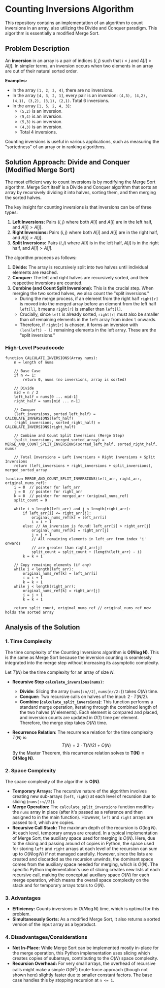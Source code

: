 # Counting Inversions Algorithm

This repository contains an implementation of an algorithm to count inversions in an array, also utilizing the Divide and Conquer paradigm. This algorithm is essentially a modified Merge Sort.

## Problem Description

An **inversion** in an array is a pair of indices $(i, j)$ such that $i < j$ and $A[i] > A[j]$. In simpler terms, an inversion occurs when two elements in an array are out of their natural sorted order.

**Examples:**

* In the array `[1, 2, 3, 4]`, there are no inversions.
* In the array `[4, 3, 2, 1]`, every pair is an inversion: `(4,3), (4,2), (4,1), (3,2), (3,1), (2,1)`. Total 6 inversions.
* In the array `[1, 5, 2, 4, 3]`:
    * `(5,2)` is an inversion.
    * `(5,4)` is an inversion.
    * `(5,3)` is an inversion.
    * `(4,3)` is an inversion.
    * Total 4 inversions.

Counting inversions is useful in various applications, such as measuring the "sortedness" of an array or in ranking algorithms.

## Solution Approach: Divide and Conquer (Modified Merge Sort)

The most efficient way to count inversions is by modifying the Merge Sort algorithm. Merge Sort itself is a Divide and Conquer algorithm that sorts an array by recursively dividing it into halves, sorting them, and then merging the sorted halves.

The key insight for counting inversions is that inversions can be of three types:

1.  **Left Inversions:** Pairs $(i, j)$ where both $A[i]$ and $A[j]$ are in the left half, and $A[i] > A[j]$.
2.  **Right Inversions:** Pairs $(i, j)$ where both $A[i]$ and $A[j]$ are in the right half, and $A[i] > A[j]$.
3.  **Split Inversions:** Pairs $(i, j)$ where $A[i]$ is in the left half, $A[j]$ is in the right half, and $A[i] > A[j]$.

The algorithm proceeds as follows:

1.  **Divide:** The array is recursively split into two halves until individual elements are reached.
2.  **Conquer:** The left and right halves are recursively sorted, and their respective inversions are counted.
3.  **Combine (and Count Split Inversions):** This is the crucial step. When merging the two sorted halves, we also count the "split inversions."
    * During the merge process, if an element from the right half `right[r]` is moved into the merged array before an element from the left half `left[l]`, it means `right[r]` is smaller than `left[l]`.
    * Crucially, since `left` is already sorted, `right[r]` must also be smaller than *all* remaining elements in the `left` array from index `l` onwards.
    * Therefore, if `right[r]` is chosen, it forms an inversion with `(len(left) - l)` remaining elements in the left array. These are the "split inversions."

### High-Level Pseudocode

```
function CALCULATE_INVERSIONS(Array nums):
    n = length of nums

    // Base Case
    if n <= 1:
        return 0, nums (no inversions, array is sorted)

    // Divide
    mid = n / 2
    left_half = nums[0 ... mid-1]
    right_half = nums[mid ... n-1]

    // Conquer
    (left_inversions, sorted_left_half) = CALCULATE_INVERSIONS(left_half)
    (right_inversions, sorted_right_half) = CALCULATE_INVERSIONS(right_half)

    // Combine and Count Split Inversions (Merge Step)
    (split_inversions, merged_sorted_array) = MERGE_AND_COUNT_SPLIT_INVERSIONS(sorted_left_half, sorted_right_half, nums)

    // Total Inversions = Left Inversions + Right Inversions + Split Inversions
    return (left_inversions + right_inversions + split_inversions), merged_sorted_array

function MERGE_AND_COUNT_SPLIT_INVERSIONS(left_arr, right_arr, original_nums_ref):
    i = 0  // pointer for left_arr
    j = 0  // pointer for right_arr
    k = 0  // pointer for merged_arr (original_nums_ref)
    split_count = 0

    while i < length(left_arr) and j < length(right_arr):
        if left_arr[i] <= right_arr[j]:
            original_nums_ref[k] = left_arr[i]
            i = i + 1
        else: // An inversion is found! left_arr[i] > right_arr[j]
            original_nums_ref[k] = right_arr[j]
            j = j + 1
            // All remaining elements in left_arr from index 'i' onwards
            // are greater than right_arr[j]
            split_count = split_count + (length(left_arr) - i)
        k = k + 1

    // Copy remaining elements (if any)
    while i < length(left_arr):
        original_nums_ref[k] = left_arr[i]
        i = i + 1
        k = k + 1
    while j < length(right_arr):
        original_nums_ref[k] = right_arr[j]
        j = j + 1
        k = k + 1

    return split_count, original_nums_ref // original_nums_ref now holds the sorted array
```

## Analysis of the Solution

### 1. Time Complexity

The time complexity of the Counting Inversions algorithm is $\mathbf{O(N \log N)}$. This is the same as Merge Sort because the inversion counting is seamlessly integrated into the merge step without increasing its asymptotic complexity.

Let $T(N)$ be the time complexity for an array of size $N$.

* **Recursive Step `calculate_inversions(nums)`:**
    * **Divide:** Slicing the array (`nums[:n//2]`, `nums[n//2:]`) takes $O(N)$ time.
    * **Conquer:** Two recursive calls on halves of the input: $2 \cdot T(N/2)$.
    * **Combine (`calculate_split_inversions`):** This function performs a standard merge operation, iterating through the combined length of the two halves ($N$ elements). Each element is compared and placed, and inversion counts are updated in $O(1)$ time per element. Therefore, the merge step takes $O(N)$ time.

* **Recurrence Relation:**
    The recurrence relation for the time complexity $T(N)$ is:
    $$T(N) = 2 \cdot T(N/2) + O(N)$$
    By the Master Theorem, this recurrence relation solves to $\mathbf{T(N) = O(N \log N)}$.

### 2. Space Complexity

The space complexity of the algorithm is $\mathbf{O(N)}$.

* **Temporary Arrays:** The recursive nature of the algorithm involves creating new sub-arrays (`left`, `right`) at each level of recursion due to slicing (`nums[:n//2]`).
* **Merge Operation:** The `calculate_split_inversions` function modifies the `nums` array in place (after it's passed as a reference and then assigned to in the main function). However, `left` and `right` arrays are passed to it, which are copies.
* **Recursive Call Stack:** The maximum depth of the recursion is $O(\log N)$. At each level, temporary arrays are created. In a typical implementation of Merge Sort, the auxiliary space used for merging is $O(N)$. Here, due to the slicing and passing around of copies in Python, the space used for storing `left` and `right` arrays at each level of the recursion can sum up to $O(N \log N)$ if not managed carefully. However, since the lists are created and discarded as the recursion unwinds, the dominant space comes from the auxiliary space needed for merging, which is $O(N)$. The specific Python implementation's use of slicing creates new lists at each recursive call, making the conceptual auxiliary space $O(N)$ for each merge operation, which means the overall space complexity on the stack and for temporary arrays totals to $O(N)$.

### 3. Advantages

* **Efficiency:** Counts inversions in $O(N \log N)$ time, which is optimal for this problem.
* **Simultaneously Sorts:** As a modified Merge Sort, it also returns a sorted version of the input array as a byproduct.

### 4. Disadvantages/Considerations

* **Not In-Place:** While Merge Sort can be implemented mostly in-place for the merge operation, this Python implementation uses slicing which creates copies of subarrays, contributing to the $O(N)$ space complexity.
* **Recursion Overhead:** For very small arrays, the overhead of recursive calls might make a simple $O(N^2)$ brute-force approach (though not shown here) slightly faster due to smaller constant factors. The base case handles this by stopping recursion at `n <= 1`.

